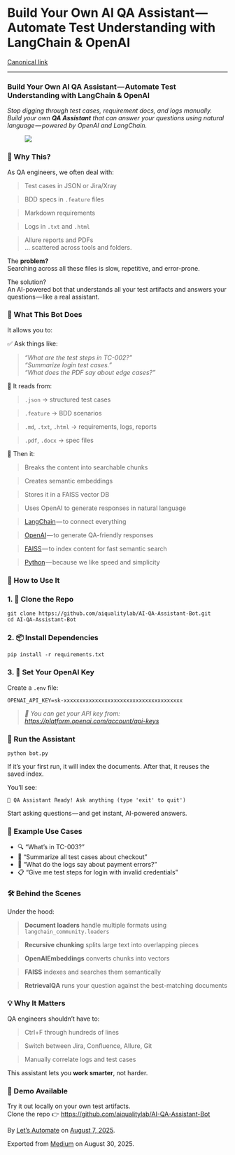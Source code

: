 # Build Your Own AI QA Assistant — Automate Test Understanding with LangChain & OpenAI

<a
href="https://medium.com/@letsautomate/build-your-own-ai-qa-assistant-automate-test-understanding-with-langchain-openai-65102cb7d205"
class="p-canonical">Canonical link</a>

------------------------------------------------------------------------

### Build Your Own AI QA Assistant — Automate Test Understanding with LangChain & OpenAI

*Stop digging through test cases, requirement docs, and logs manually.  
Build your own* ***QA Assistant*** *that can answer your questions using
natural language — powered by OpenAI and LangChain.*

<figure id="0507" class="graf graf--figure graf-after--p">
<img
src="https://cdn-images-1.medium.com/max/800/1*iOxtGwYRiviJ1K3Eh_RGtg.png"
class="graf-image" data-image-id="1*iOxtGwYRiviJ1K3Eh_RGtg.png"
data-width="2016" data-height="1476" data-is-featured="true" />
</figure>

### 👋 Why This?

As QA engineers, we often deal with:

> Test cases in JSON or Jira/Xray

> BDD specs in `.feature` files

> Markdown requirements

> Logs in `.txt` and `.html`

> Allure reports and PDFs  
>  … scattered across tools and folders.

The **problem?**  
 Searching across all these files is slow, repetitive, and error-prone.

The solution?  
 An AI-powered bot that understands all your test artifacts and answers
your questions — like a real assistant.

### 🧠 What This Bot Does

It allows you to:

✅ Ask things like:

> *“What are the test steps in TC-002?”  
>  “Summarize login test cases.”  
>  “What does the PDF say about edge cases?”*

📁 It reads from:

> `.json` → structured test cases

> `.feature` → BDD scenarios

> `.md`, `.txt`, `.html` → requirements, logs, reports

> `.pdf`, `.docx` → spec files

🔎 Then it:

> Breaks the content into searchable chunks

> Creates semantic embeddings

> Stores it in a FAISS vector DB

> Uses OpenAI to generate responses in natural language

> <a href="https://www.langchain.com/"
> class="markup--anchor markup--blockquote-anchor"
> data-href="https://www.langchain.com/" rel="noopener"
> target="_blank">LangChain</a> — to connect everything

> <a href="https://platform.openai.com/"
> class="markup--anchor markup--blockquote-anchor"
> data-href="https://platform.openai.com/" rel="noopener"
> target="_blank">OpenAI</a> — to generate QA-friendly responses

> <a href="https://github.com/facebookresearch/faiss"
> class="markup--anchor markup--blockquote-anchor"
> data-href="https://github.com/facebookresearch/faiss" rel="noopener"
> target="_blank">FAISS</a> — to index content for fast semantic search

> <a href="https://python.org"
> class="markup--anchor markup--blockquote-anchor"
> data-href="https://python.org" rel="noopener" target="_blank">Python</a> — because
> we like speed and simplicity

### 🚀 How to Use It

### 1. 🔄 Clone the Repo

``` graf
git clone https://github.com/aiqualitylab/AI-QA-Assistant-Bot.git
cd AI-QA-Assistant-Bot
```

### 2. 📦 Install Dependencies

``` graf
pip install -r requirements.txt
```

### 3. 🔐 Set Your OpenAI Key

Create a `.env` file:

``` graf
OPENAI_API_KEY=sk-xxxxxxxxxxxxxxxxxxxxxxxxxxxxxxxxxxxxxx
```

> *🔐 You can get your API key from:*
> <a href="https://platform.openai.com/account/api-keys"
> class="markup--anchor markup--blockquote-anchor"
> data-href="https://platform.openai.com/account/api-keys" rel="noopener"
> target="_blank"><em>https://platform.openai.com/account/api-keys</em></a>

### 🚀 Run the Assistant

``` graf
python bot.py
```

If it’s your first run, it will index the documents. After that, it
reuses the saved index.

You’ll see:

``` graf
🤖 QA Assistant Ready! Ask anything (type 'exit' to quit')
```

Start asking questions — and get instant, AI-powered answers.

### 💬 Example Use Cases

- <span id="c2be">🔍 “What’s in TC-003?”</span>
- <span id="a909">📝 “Summarize all test cases about checkout”</span>
- <span id="99fa">🐞 “What do the logs say about payment errors?”</span>
- <span id="d1b4">📋 “Give me test steps for login with invalid
  credentials”</span>

### 🛠️ Behind the Scenes

Under the hood:

> **Document loaders** handle multiple formats using
> `langchain_community.loaders`

> **Recursive chunking** splits large text into overlapping pieces

> **OpenAIEmbeddings** converts chunks into vectors

> **FAISS** indexes and searches them semantically

> **RetrievalQA** runs your question against the best-matching documents

### 💡 Why It Matters

QA engineers shouldn’t have to:

> Ctrl+F through hundreds of lines

> Switch between Jira, Confluence, Allure, Git

> Manually correlate logs and test cases

This assistant lets you **work smarter**, not harder.

### 🧪 Demo Available

Try it out locally on your own test artifacts.  
 Clone the repo 👉
<a href="https://github.com/aiqualitylab/AI-QA-Assistant-Bot"
class="markup--anchor markup--p-anchor"
data-href="https://github.com/aiqualitylab/AI-QA-Assistant-Bot"
rel="noopener"
target="_blank">https://github.com/aiqualitylab/AI-QA-Assistant-Bot</a>

By
<a href="https://medium.com/@letsautomate" class="p-author h-card">Let’s
Automate</a> on [August 7, 2025](https://medium.com/p/65102cb7d205).

Exported from [Medium](https://medium.com) on August 30, 2025.
